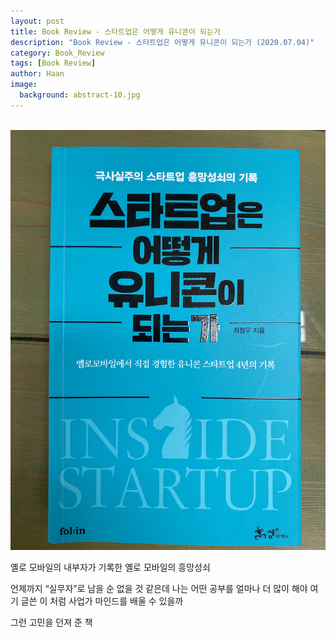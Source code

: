 ```yaml
---
layout: post
title: Book Review - 스타트업은 어떻게 유니콘이 되는가
description: "Book Review - 스타트업은 어떻게 유니콘이 되는가 (2020.07.04)" 
category: Book_Review
tags: [Book Review]
author: Haan
image:
  background: abstract-10.jpg
---
```

<br/>

<img src="/assets/img/INSZIDE.jpg">

옐로 모바일의 내부자가 기록한 옐로 모바일의 흥망성쇠

언제까지 “실무자”로 남을 순 없을 것 같은데
나는 어떤 공부를 얼마나 더 많이 해야 여기 글쓴 이 처럼 사업가 마인드를 배울 수 있을까

그런 고민을 던져 준 책